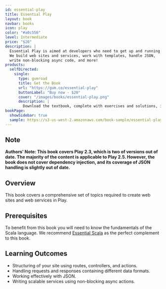 ```yaml
---
id: essential-play
title: Essential Play
layout: book
navbar: books
icon: play
color: "#a0c556"
level: Intermediate
price: "$20"
description: |
  Essential Play is aimed at developers who need to get up and running with Play, fast!
  We build web sites and services, work with templates, handle JSON,
  write non-blocking async code, and more!
products:
  selfDirected:
    single:
      type: gumroad
      title: Get the Book
      url: "https://gum.co/essential-play"
      buttonLabel: "Buy now - $20"
      cover: "/images/books/essential-play.png"
      description: |
        Download the textbook, complete with exercises and solutions, in HTML, PDF, and ePub formats.
bookPage:
  showSidebar: true
  sample: https://s3-us-west-2.amazonaws.com/book-sample/essential-play-preview-with-full-toc.pdf
---
```


## Note

**Authors' Note: This book covers Play 2.3, which is two of versions out of date. The majority of the content is applicable to Play 2.5. However, the book does not cover dependency injection, and its coverage of JSON handling is slightly out of date.**

## Overview

This book covers a comprehensive set of topics required to create web sites and web services in Play.

## Prerequisites

To benefit from this book you will need to know the fundamentals of the Scala language.
We recommend [Essential Scala](essential-scala.html) as the perfect complement to this book.

## Learning Outcomes

- Structuring of your site using routes, controllers, and actions.
- Handling requests and responses containing different data formats.
- Working effectively with JSON.
- Writing scalable services using non-blocking async actions.
